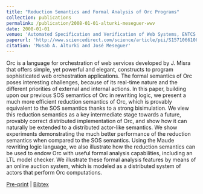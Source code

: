 ```yaml
---
title: "Reduction Semantics and Formal Analysis of Orc Programs"
collection: publications
permalink: /publication/2008-01-01-alturki-meseguer-wwv
date: 2008-01-01
venue: 'Automated Specification and Verification of Web Systems, ENTCS 200, pp 25–41, 2008'
paperurl: 'http://www.sciencedirect.com/science/article/pii/S157106610800306X'
citation: 'Musab A. Alturki and José Meseguer'
---
```

Orc is a language for orchestration of web services developed by J. Misra that offers simple, yet powerful and elegant, constructs to program sophisticated web orchestration applications. The formal semantics of Orc poses interesting challenges, because of its real-time nature and the different priorities of external and internal actions. In this paper, building upon our previous SOS semantics of Orc in rewriting logic, we present a much more efficient reduction semantics of Orc, which is provably equivalent to the SOS semantics thanks to a strong bisimulation. We view this reduction semantics as a key intermediate stage towards a future, provably correct distributed implementation of Orc, and show how it can naturally be extended to a distributed actor-like semantics. We show experiments demonstrating the much better performance of the reduction semantics when compared to the SOS semantics. Using the Maude rewriting logic language, we also illustrate how the reduction semantics can be used to endow Orc with useful formal analysis capabilities, including an LTL model checker. We illustrate these formal analysis features by means of an online auction system, which is modeled as a distributed system of actors that perform Orc computations.

[Pre-print](http://academicpages.github.io/files/paper1.pdf) |
[Bibtex](#)
